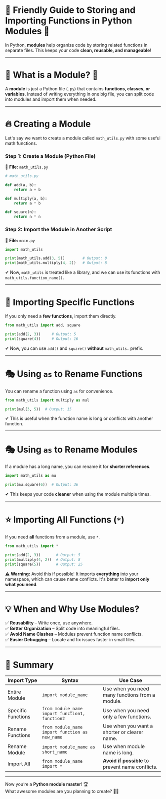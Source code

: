 # 🐍 Friendly Guide to Storing and Importing Functions in Python Modules 🚀

In Python, **modules** help organize code by storing related functions in separate files. This keeps your code **clean, reusable, and manageable**!

---

# 📌 What is a Module? 🤔

A **module** is just a Python file (`.py`) that contains **functions, classes, or variables**. Instead of writing everything in one big file, you can split code into modules and import them when needed.

---

# 🔥 Creating a Module

Let's say we want to create a module called `math_utils.py` with some useful math functions.

### **Step 1: Create a Module (Python File)**

📌 **File:** `math_utils.py`

```python
# math_utils.py

def add(a, b):
    return a + b

def multiply(a, b):
    return a * b

def square(n):
    return n * n
```

### **Step 2: Import the Module in Another Script**

📌 **File:** `main.py`

```python
import math_utils

print(math_utils.add(3, 5))        # Output: 8
print(math_utils.multiply(4, 2))   # Output: 8
```

✔ Now, `math_utils` is treated like a library, and we can use its functions with `math_utils.function_name()`.

---

# 🎯 Importing Specific Functions

If you only need a **few functions**, import them directly.

```python
from math_utils import add, square

print(add(2, 3))     # Output: 5
print(square(4))     # Output: 16
```

✔ Now, you can use `add()` and `square()` **without** `math_utils.` prefix.

---

# 🎭 Using `as` to Rename Functions

You can rename a function using `as` for convenience.

```python
from math_utils import multiply as mul

print(mul(3, 5))  # Output: 15
```

✔ This is useful when the function name is long or conflicts with another function.

---

# 🎭 Using `as` to Rename Modules

If a module has a long name, you can rename it for **shorter references**.

```python
import math_utils as mu

print(mu.square(6))  # Output: 36
```

✔ This keeps your code **cleaner** when using the module multiple times.

---

# ⭐ Importing All Functions (`*`)

If you need **all** functions from a module, use `*`.

```python
from math_utils import *

print(add(2, 3))       # Output: 5
print(multiply(4, 2))  # Output: 8
print(square(5))       # Output: 25
```

⚠ **Warning:** Avoid this if possible! It imports **everything** into your namespace, which can cause name conflicts. It's better to **import only what you need**.

---

# 💡 When and Why Use Modules?

✅ **Reusability** – Write once, use anywhere.  
✅ **Better Organization** – Split code into meaningful files.  
✅ **Avoid Name Clashes** – Modules prevent function name conflicts.  
✅ **Easier Debugging** – Locate and fix issues faster in small files.

---

# 🚀 Summary

|**Import Type**|**Syntax**|**Use Case**|
|---|---|---|
|Entire Module|`import module_name`|Use when you need many functions from a module.|
|Specific Functions|`from module_name import function1, function2`|Use when you need only a few functions.|
|Rename Functions|`from module_name import function as new_name`|Use when you want a shorter or clearer name.|
|Rename Module|`import module_name as short_name`|Use when module name is long.|
|Import All|`from module_name import *`|**Avoid if possible** to prevent name conflicts.|

---

Now you’re a **Python module master**! 🏆  
What awesome modules are you planning to create? 🚀🔥